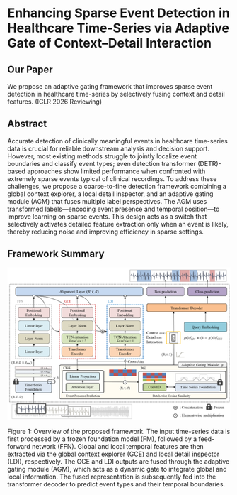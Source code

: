 # Enhancing Sparse Event Detection in Healthcare Time-Series via Adaptive Gate of Context–Detail Interaction

## Our Paper

We propose an adaptive gating framework that improves sparse event detection in healthcare time-series by selectively fusing context and detail features. (ICLR 2026 Reviewing)

## Abstract

Accurate detection of clinically meaningful events in healthcare time-series data is crucial for reliable downstream analysis and decision support. However, most existing methods struggle to jointly localize event boundaries and classify event types; even detection transformer (DETR)-based approaches show limited performance when confronted with extremely sparse events typical of clinical recordings. To address these challenges, we propose a coarse-to-fine detection framework combining a global context explorer, a local detail inspector, and an adaptive gating module (AGM) that fuses multiple label perspectives. The AGM uses transformed labels—encoding event presence and temporal position—to improve learning on sparse events. This design acts as a switch that selectively activates detailed feature extraction only when an event is likely, thereby reducing noise and improving efficiency in sparse settings.

## Framework Summary

![Model Framework](./fig/model.png)

Figure&nbsp;1: Overview of the proposed framework. The input time-series data is first processed by a frozen foundation model (FM), followed by a feed-forward network (FFN). Global and local temporal features are then extracted via the global context explorer (GCE) and local detail inspector (LDI), respectively. The GCE and LDI outputs are fused through the adaptive gating module (AGM), which acts as a dynamic gate to integrate global and local information. The fused representation is subsequently fed into the transformer decoder to predict event types and their temporal boundaries.

